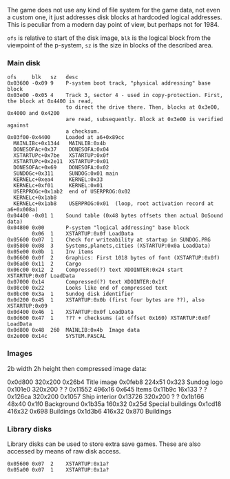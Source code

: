 The game does not use any kind of file system for the game data, not even a
custom one, it just addresses disk blocks at hardcoded logical addresses. This is
peculiar from a modern day point of view, but perhaps not for 1984.

`ofs` is relative to start of the disk image, `blk` is the logical block from the
viewpoint of the p-system, `sz` is the size in blocks of the described area.

### Main disk

```
ofs     blk   sz   desc
0x03600 -0x09 9    P-system boot track, "physical addressing" base block
0x03e00 -0x05 4    Track 3, sector 4 - used in copy-protection. First, the block at 0x4400 is read,
                   to direct the drive there. Then, blocks at 0x3e00, 0x4000 and 0x4200
                   are read, subsequently. Block at 0x3e00 is verified against
                   a checksum.
0x03f00-0x4400     Loaded at a6+0x89cc
  MAINLIBc+0x1344   MAINLIB:0x4b
  DONESOFAc+0x37    DONESOFA:0x04
  XSTARTUPc+0x7be   XSTARTUP:0x0f
  XSTARTUPc+0x2e11  XSTARTUP:0x01
  DONESOFAc+0x69    DONESOFA:0x02
  SUNDOGc+0x311     SUNDOG:0x01 main
  KERNELc+0xea4     KERNEL:0x33
  KERNELc+0xf01     KERNEL:0x01
  USERPROGc+0x1ab2  end of USERPROG:0x02
  KERNELc+0x1ab8
  KERNELc+0x1ab8    USERPROG:0x01  (loop, root activation record at a6+0x008a)
0x04400 -0x01 1    Sound table (0x48 bytes offsets then actual DoSound data)
0x04800 0x00       P-system "logical addressing" base block
        0x06  1    XSTARTUP:0x0f LoadData
0x05600 0x07  1    Check for writeability at startup in SUNDOG.PRG
0x05800 0x08  3    Systems,planets,cities (XSTARTUP:0x0a LoadData)
0x05e00 0x0b  1    Inv items
0x06600 0x0f  2    Graphics: First 1018 bytes of font (XSTARTUP:0x0f)
0x06a00 0x11  2    Cargo
0x06c00 0x12  2    Compressed(?) text XDOINTER:0x24 start XSTARTUP:0x0f LoadData
0x07000 0x14       Compressed(?) text XDOINTER:0x1f
0x08c00 0x22       Looks like end of compressed text
0x0bc00 0x3a  1    Sundog disk identifier
0x0d200 0x45  1    XSTARTUP:0x0b (first four bytes are ??), also XSTARTUP:0x09
0x0d400 0x46  1    XSTARTUP:0x0f LoadData
0x0d600 0x47  1    ??? + checksums (at offset 0x160) XSTARTUP:0x0f LoadData
0x0d800 0x48  260  MAINLIB:0x4b  Image data
0x2e000 0x14c      SYSTEM.PASCAL
```

### Images

2b width 2h height then compressed image data:

0x0d800  320x200  0x26b4 Title image
0x0feb8  224x51   0x323  Sundog logo
0x101e0  320x200  ?      ?
0x11552  496x16   0x645  Items
0x11b9c  16x133   ?      ?
0x126ca  320x200  0x1057 Ship interior
0x13726  320x200  ?      ?
0x1b166  48x40    0x1f0  Background
0x1b35a  160x32   0x25d  Special buildings
0x1cd18  416x32   0x698  Buildings
0x1d3b6  416x32   0x870  Buildings

### Library disks

Library disks can be used to store extra save games. These are also accessed by
means of raw disk access.

```
0x05600 0x07  2    XSTARTUP:0x1a?
0x05a00 0x07  1    XSTARTUP:0x1a?
```

